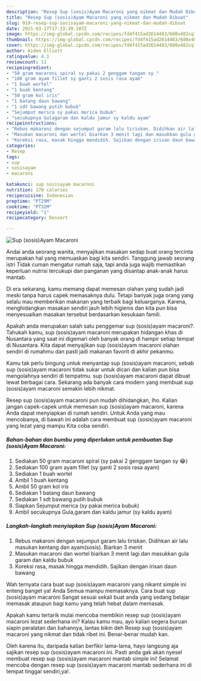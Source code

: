 ```yaml
---
description: "Resep Sup (sosis)Ayam Macaroni yang nikmat dan Mudah Dibuat"
title: "Resep Sup (sosis)Ayam Macaroni yang nikmat dan Mudah Dibuat"
slug: 919-resep-sup-sosisayam-macaroni-yang-nikmat-dan-mudah-dibuat
date: 2021-03-17T17:33:39.107Z
image: https://img-global.cpcdn.com/recipes/fd4f415ad2614483/680x482cq70/sup-sosisayam-macaroni-foto-resep-utama.jpg
thumbnail: https://img-global.cpcdn.com/recipes/fd4f415ad2614483/680x482cq70/sup-sosisayam-macaroni-foto-resep-utama.jpg
cover: https://img-global.cpcdn.com/recipes/fd4f415ad2614483/680x482cq70/sup-sosisayam-macaroni-foto-resep-utama.jpg
author: Aiden Elliott
ratingvalue: 4.1
reviewcount: 11
recipeingredient:
- "50 gram macaroni spiral sy pakai 2 genggam tangan sy "
- "100 gram ayam fillet sy ganti 2 sosis rasa ayam"
- "1 buah wortel"
- "1 buah kentang"
- "50 gram kol iris"
- "1 batang daun bawang"
- "1 sdt bawang putih bubuk"
- "Sejumput merica sy pakai merica bubuk"
- "secukupnya Gulagaram dan kaldu jamur sy kaldu ayam"
recipeinstructions:
- "Rebus makaroni dengan sejumput garam lalu tiriskan. Didihkan air lalu masukan kentang dan ayam(sosis). Biarkan 3 menit"
- "Masukan macaroni dan wortel biarkan 3 menit lagi dan masukkan gula garam dan kaldu bubuk"
- "Koreksi rasa, masak hingga mendidih. Sajikan dengan irisan daun bawang"
categories:
- Resep
tags:
- sup
- sosisayam
- macaroni

katakunci: sup sosisayam macaroni 
nutrition: 170 calories
recipecuisine: Indonesian
preptime: "PT29M"
cooktime: "PT32M"
recipeyield: "1"
recipecategory: Dessert

---
```



![Sup (sosis)Ayam Macaroni](https://img-global.cpcdn.com/recipes/fd4f415ad2614483/680x482cq70/sup-sosisayam-macaroni-foto-resep-utama.jpg)

Andai anda seorang wanita, menyajikan masakan sedap buat orang tercinta merupakan hal yang memuaskan bagi kita sendiri. Tanggung jawab seorang istri Tidak cuman mengatur rumah saja, tapi anda juga wajib memastikan keperluan nutrisi tercukupi dan panganan yang disantap anak-anak harus mantab.

Di era  sekarang, kamu memang dapat memesan olahan yang sudah jadi meski tanpa harus capek memasaknya dulu. Tetapi banyak juga orang yang selalu mau memberikan makanan yang terbaik bagi keluarganya. Karena, menghidangkan masakan sendiri jauh lebih higienis dan kita pun bisa menyesuaikan masakan tersebut berdasarkan kesukaan famili. 



Apakah anda merupakan salah satu penggemar sup (sosis)ayam macaroni?. Tahukah kamu, sup (sosis)ayam macaroni merupakan hidangan khas di Nusantara yang saat ini digemari oleh banyak orang di hampir setiap tempat di Nusantara. Kita dapat menyajikan sup (sosis)ayam macaroni olahan sendiri di rumahmu dan pasti jadi makanan favorit di akhir pekanmu.

Kamu tak perlu bingung untuk menyantap sup (sosis)ayam macaroni, sebab sup (sosis)ayam macaroni tidak sukar untuk dicari dan kalian pun bisa mengolahnya sendiri di tempatmu. sup (sosis)ayam macaroni dapat dibuat lewat berbagai cara. Sekarang ada banyak cara modern yang membuat sup (sosis)ayam macaroni semakin lebih nikmat.

Resep sup (sosis)ayam macaroni pun mudah dihidangkan, lho. Kalian jangan capek-capek untuk memesan sup (sosis)ayam macaroni, karena Anda dapat menyiapkan di rumah sendiri. Untuk Anda yang mau mencobanya, di bawah ini adalah cara membuat sup (sosis)ayam macaroni yang lezat yang mampu Kita coba sendiri.

<!--inarticleads1-->

##### Bahan-bahan dan bumbu yang diperlukan untuk pembuatan Sup (sosis)Ayam Macaroni:

1. Sediakan 50 gram macaroni spiral (sy pakai 2 genggam tangan sy 😂)
1. Sediakan 100 gram ayam fillet (sy ganti 2 sosis rasa ayam)
1. Sediakan 1 buah wortel
1. Ambil 1 buah kentang
1. Ambil 50 gram kol iris
1. Sediakan 1 batang daun bawang
1. Sediakan 1 sdt bawang putih bubuk
1. Siapkan Sejumput merica (sy pakai merica bubuk)
1. Ambil secukupnya Gula,garam dan kaldu jamur (sy kaldu ayam)




<!--inarticleads2-->

##### Langkah-langkah menyiapkan Sup (sosis)Ayam Macaroni:

1. Rebus makaroni dengan sejumput garam lalu tiriskan. Didihkan air lalu masukan kentang dan ayam(sosis). Biarkan 3 menit
1. Masukan macaroni dan wortel biarkan 3 menit lagi dan masukkan gula garam dan kaldu bubuk
1. Koreksi rasa, masak hingga mendidih. Sajikan dengan irisan daun bawang




Wah ternyata cara buat sup (sosis)ayam macaroni yang nikamt simple ini enteng banget ya! Anda Semua mampu memasaknya. Cara buat sup (sosis)ayam macaroni Sangat sesuai sekali buat anda yang sedang belajar memasak ataupun bagi kamu yang telah hebat dalam memasak.

Apakah kamu tertarik mulai mencoba membikin resep sup (sosis)ayam macaroni lezat sederhana ini? Kalau kamu mau, ayo kalian segera buruan siapin peralatan dan bahannya, lantas bikin deh Resep sup (sosis)ayam macaroni yang nikmat dan tidak ribet ini. Benar-benar mudah kan. 

Oleh karena itu, daripada kalian berfikir lama-lama, hayo langsung aja sajikan resep sup (sosis)ayam macaroni ini. Pasti anda gak akan nyesel membuat resep sup (sosis)ayam macaroni mantab simple ini! Selamat mencoba dengan resep sup (sosis)ayam macaroni mantab sederhana ini di tempat tinggal sendiri,ya!.

